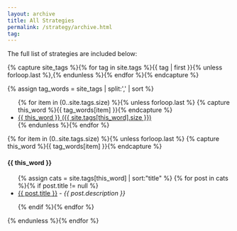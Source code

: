 ```yaml
---
layout: archive
title: All Strategies
permalink: /strategy/archive.html
tag: 
---
```


The full list of strategies are included below:

<!-- Get the tag name for every tag on the site and set them to the `site_tags` variable. -->
{% capture site_tags %}{% for tag in site.tags %}{{ tag | first }}{% unless forloop.last %},{% endunless %}{% endfor %}{% endcapture %}

<!-- `tag_words` is a sorted array of the tag names. -->
{% assign tag_words = site_tags | split:',' | sort %}

<!-- List of all tags -->
<ul class="tags">
  {% for item in (0..site.tags.size) %}{% unless forloop.last %}
    {% capture this_word %}{{ tag_words[item] }}{% endcapture %}
    <li>
      <a href="#{{ this_word | cgi_escape }}" class="tag">{{ this_word }}
        <span>({{ site.tags[this_word].size }})</span>
      </a>
    </li>
  {% endunless %}{% endfor %}
</ul>

<!-- Posts by Tag -->

{% for item in (0..site.tags.size) %}{% unless forloop.last %}
{% capture this_word %}{{ tag_words[item] }}{% endcapture %}
<div class="post-content">
<h4 id="{{ this_word | cgi_escape }}">{{ this_word }}</h4>
    <ul>
{% assign cats = site.tags[this_word] | sort:"title"  %}    
{% for post in cats %}{% if post.title != null %}

<li><a href="{{ site.baseurl }}{{ post.url }}">{{ post.title }}</a> - <em>{{ post.description }}</em></li>

{% endif %}{% endfor %}
</ul>
{% endunless %}{% endfor %}
</div>
